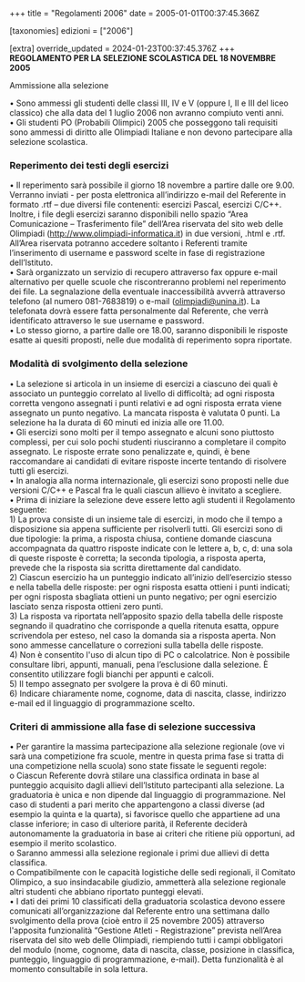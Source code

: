 +++
title = "Regolamenti 2006"
date = 2005-01-01T00:37:45.366Z

[taxonomies]
edizioni = ["2006"]

[extra]
override_updated = 2024-01-23T00:37:45.376Z
+++
**REGOLAMENTO PER LA SELEZIONE SCOLASTICA DEL 18 NOVEMBRE 2005**

Ammissione alla selezione

• Sono ammessi gli studenti delle classi III, IV e V (oppure I, II e III del liceo classico) che alla data del 1 luglio 2006 non avranno compiuto venti anni.<br/>• Gli studenti PO (Probabili Olimpici) 2005 che posseggono tali requisiti sono ammessi di diritto alle Olimpiadi Italiane e non devono partecipare alla selezione scolastica.

### Reperimento dei testi degli esercizi

• Il reperimento sarà possibile il giorno 18 novembre a partire dalle ore 9.00. Verranno inviati - per posta elettronica all’indirizzo e-mail del Referente in formato .rtf – due diversi file contenenti: esercizi Pascal, esercizi C/C++. Inoltre, i file degli esercizi saranno disponibili nello spazio “Area Comunicazione – Trasferimento file” dell’Area riservata del sito web delle Olimpiadi (http://www.olimpiadi-informatica.it) in due versioni, .html e .rtf. All’Area riservata potranno accedere soltanto i Referenti tramite l’inserimento di username e password scelte in fase di registrazione dell’Istituto.<br/>• Sarà organizzato un servizio di recupero attraverso fax oppure e-mail alternativo per quelle scuole che riscontreranno problemi nel reperimento dei file. La segnalazione della eventuale inaccessibilità avverrà attraverso telefono (al numero 081-7683819) o e-mail (olimpiadi@unina.it). La telefonata dovrà essere fatta personalmente dal Referente, che verrà identificato attraverso le sue username e password.<br/>• Lo stesso giorno, a partire dalle ore 18.00, saranno disponibili le risposte esatte ai quesiti proposti, nelle due modalità di reperimento sopra riportate.

### Modalità di svolgimento della selezione

• La selezione si articola in un insieme di esercizi a ciascuno dei quali è associato un punteggio correlato al livello di difficoltà; ad ogni risposta corretta vengono assegnati i punti relativi e ad ogni risposta errata viene assegnato un punto negativo. La mancata risposta è valutata 0 punti. La selezione ha la durata di 60 minuti ed inizia alle ore 11.00.<br/>• Gli esercizi sono molti per il tempo assegnato e alcuni sono piuttosto complessi, per cui solo pochi studenti riusciranno a completare il compito assegnato. Le risposte errate sono penalizzate e, quindi, è bene raccomandare ai candidati di evitare risposte incerte tentando di risolvere tutti gli esercizi.<br/>• In analogia alla norma internazionale, gli esercizi sono proposti nelle due versioni C/C++ e Pascal fra le quali ciascun allievo è invitato a scegliere.<br/>• Prima di iniziare la selezione deve essere letto agli studenti il Regolamento seguente:<br/>1) La prova consiste di un insieme tale di esercizi, in modo che il tempo a disposizione sia appena sufficiente per risolverli tutti. Gli esercizi sono di due tipologie: la prima, a risposta chiusa, contiene domande ciascuna accompagnata da quattro risposte indicate con le lettere a, b, c, d: una sola di queste risposte è corretta; la seconda tipologia, a risposta aperta, prevede che la risposta sia scritta direttamente dal candidato.<br/>2) Ciascun esercizio ha un punteggio indicato all’inizio dell’esercizio stesso e nella tabella delle risposte: per ogni risposta esatta ottieni i punti indicati; per ogni risposta sbagliata ottieni un punto negativo; per ogni esercizio lasciato senza risposta ottieni zero punti.<br/>3) La risposta va riportata nell’apposito spazio della tabella delle risposte segnando il quadratino che corrisponde a quella ritenuta esatta, oppure scrivendola per esteso, nel caso la domanda sia a risposta aperta. Non sono ammesse cancellature o correzioni sulla tabella delle risposte.<br/>4) Non è consentito l'uso di alcun tipo di PC o calcolatrice. Non è possibile consultare libri, appunti, manuali, pena l’esclusione dalla selezione. È consentito utilizzare fogli bianchi per appunti e calcoli.<br/>5) Il tempo assegnato per svolgere la prova è di 60 minuti.<br/>6) Indicare chiaramente nome, cognome, data di nascita, classe, indirizzo e-mail ed il linguaggio di programmazione scelto.

### Criteri di ammissione alla fase di selezione successiva

• Per garantire la massima partecipazione alla selezione regionale (ove vi sarà una competizione fra scuole, mentre in questa prima fase si tratta di una competizione nella scuola) sono state fissate le seguenti regole:<br/>o Ciascun Referente dovrà stilare una classifica ordinata in base al punteggio acquisito dagli allievi dell’Istituto partecipanti alla selezione. La graduatoria è unica e non dipende dal linguaggio di programmazione. Nel caso di studenti a pari merito che appartengono a classi diverse (ad esempio la quinta e la quarta), si favorisce quello che appartiene ad una classe inferiore; in caso di ulteriore parità, il Referente deciderà autonomamente la graduatoria in base ai criteri che ritiene più opportuni, ad esempio il merito scolastico.<br/>o Saranno ammessi alla selezione regionale i primi due allievi di detta classifica.<br/>o Compatibilmente con le capacità logistiche delle sedi regionali, il Comitato Olimpico, a suo insindacabile giudizio, ammetterà alla selezione regionale altri studenti che abbiano riportato punteggi elevati.<br/>• I dati dei primi 10 classificati della graduatoria scolastica devono essere comunicati all’organizzazione dal Referente entro una settimana dallo svolgimento della prova (cioè entro il 25 novembre 2005) attraverso l'apposita funzionalità “Gestione Atleti - Registrazione” prevista nell’Area riservata del sito web delle Olimpiadi, riempiendo tutti i campi obbligatori del modulo (nome, cognome, data di nascita, classe, posizione in classifica, punteggio, linguaggio di programmazione, e-mail). Detta funzionalità è al momento consultabile in sola lettura.